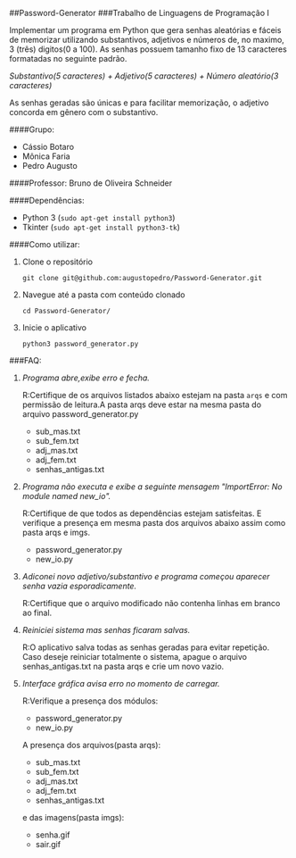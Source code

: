##Password-Generator
###Trabalho de Linguagens de Programação I

Implementar um programa em Python que gera senhas aleatórias e fáceis de
memorizar utilizando substantivos, adjetivos e números de, no maximo, 3 (três) 
digitos(0 a 100).
As senhas possuem tamanho fixo de 13 caracteres formatadas no seguinte padrão.

*Substantivo(5 caracteres) + Adjetivo(5 caracteres) + 
Número aleatório(3 caracteres)*

As senhas geradas são únicas e para facilitar memorização, o adjetivo concorda
em gênero com o substantivo.

####Grupo:

* Cássio Botaro
* Mônica Faria
* Pedro Augusto

####Professor: Bruno de Oliveira Schneider

####Dependências:

* Python 3 (`sudo apt-get install python3`) 
* Tkinter (`sudo apt-get install python3-tk`)


####Como utilizar:

1. Clone o repositório 

    `git clone git@github.com:augustopedro/Password-Generator.git`
    
2. Navegue até a pasta com conteúdo clonado

    `cd Password-Generator/`
    
3. Inicie o aplicativo  

    `python3 password_generator.py`

###FAQ:

1. *Programa abre,exibe erro e fecha.*

    R:Certifique de os arquivos listados abaixo estejam na pasta `arqs`
    e com permissão de leitura.A pasta arqs deve estar na mesma pasta
    do arquivo password_generator.py 

    * sub_mas.txt
    * sub_fem.txt
    * adj_mas.txt
    * adj_fem.txt
    * senhas_antigas.txt

2. *Programa não executa e exibe a seguinte mensagem 
   "ImportError: No module named new_io".*

    R:Certifique de que todos as dependências estejam satisfeitas.
    E verifique a presença em mesma pasta dos arquivos abaixo 
    assim como pasta arqs e imgs.

    * password_generator.py
    * new_io.py


3. *Adiconei novo adjetivo/substantivo e programa começou aparecer senha vazia
   esporadicamente.*

    R:Certifique que  o arquivo modificado não contenha linhas em branco 
    ao final.

4. *Reiniciei sistema mas senhas ficaram salvas.*

    R:O aplicativo salva todas as senhas geradas para evitar repetição.
    Caso deseje reiniciar totalmente o sistema, apague o arquivo 
    senhas_antigas.txt na pasta arqs e crie um novo vazio.

5. *Interface gráfica avisa erro no momento de carregar.*

    R:Verifique a presença dos módulos:

    * password_generator.py
    * new_io.py

    A presença dos arquivos(pasta arqs):

    * sub_mas.txt
    * sub_fem.txt
    * adj_mas.txt
    * adj_fem.txt
    * senhas_antigas.txt

    e das imagens(pasta imgs):

    * senha.gif
    * sair.gif